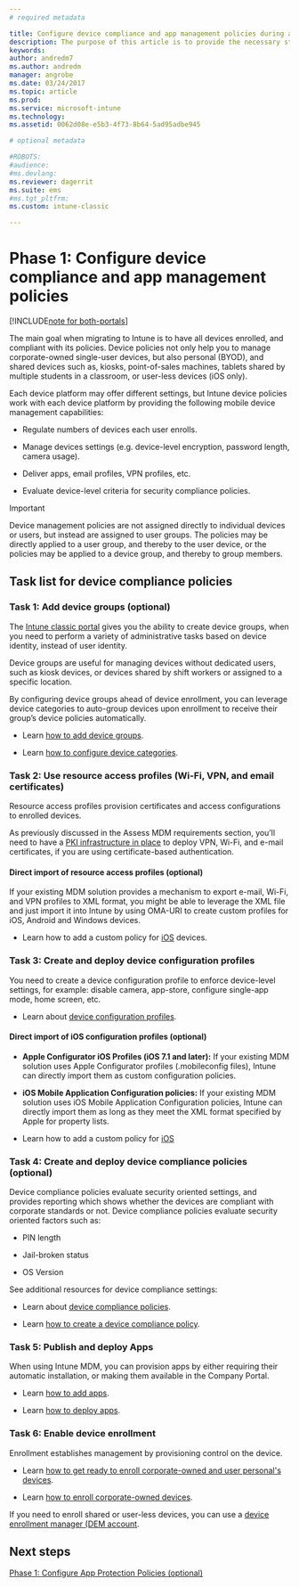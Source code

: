 ```yaml
---
# required metadata

title: Configure device compliance and app management policies during an Intune migration | Microsoft Docs
description: The purpose of this article is to provide the necessary steps to configure device compliance and app management policies during an Intune migration.
keywords:
author: andredm7
ms.author: andredm
manager: angrobe
ms.date: 03/24/2017
ms.topic: article
ms.prod:
ms.service: microsoft-intune
ms.technology:
ms.assetid: 0062d08e-e5b3-4f73-8b64-5ad95adbe945

# optional metadata

#ROBOTS:
#audience:
#ms.devlang:
ms.reviewer: dagerrit
ms.suite: ems
#ms.tgt_pltfrm:
ms.custom: intune-classic

---
```


# Phase 1: Configure device compliance and app management policies

[!INCLUDE[note for both-portals](../includes/note-for-both-portals.md)]

The main goal when migrating to Intune is to have all devices enrolled, and compliant with its policies. Device policies not only help you to manage corporate-owned single-user devices, but also personal (BYOD), and shared devices such as, kiosks, point-of-sales machines, tablets shared by multiple students in a classroom, or user-less devices (iOS only).

Each device platform may offer different settings, but Intune device policies work with each device platform by providing the following mobile device management capabilities:

-   Regulate numbers of devices each user enrolls.

-   Manage devices settings (e.g. device-level encryption, password length, camera usage).

-   Deliver apps, email profiles, VPN profiles, etc.

-   Evaluate device-level criteria for security compliance policies.

> [!IMPORTANT]
> Device management policies are not assigned directly to individual devices or users, but instead are assigned to user groups. The policies may be directly applied to a user group, and thereby to the user device, or the policies may be applied to a device group, and thereby to group members.

## Task list for device compliance policies

### Task 1: Add device groups (optional)

The [Intune classic portal](https://manage.microsoft.com/) gives you the ability to create device groups, when you need to perform a variety of administrative tasks based on device identity, instead of user identity.

Device groups are useful for managing devices without dedicated users, such as kiosk devices, or devices shared by shift workers or assigned to a specific location.

By configuring device groups ahead of device enrollment, you can leverage device categories to auto-group devices upon enrollment to receive their group’s device policies automatically.

-   Learn [how to add device groups](/intune-classic/get-started/start-with-a-paid-subscription-to-microsoft-intune-step-5).

-   Learn [how to configure device categories](/intune-classic/deploy-use/categorize-devices-with-device-group-mapping-in-microsoft-intune).

### Task 2: Use resource access profiles (Wi-Fi, VPN, and email certificates)

Resource access profiles provision certificates and access configurations to enrolled devices.

As previously discussed in the Assess MDM requirements section, you’ll need to have a [PKI infrastructure in place](/intune-classic/deploy-use/secure-resource-access-with-certificate-profiles) to deploy VPN, Wi-Fi, and e-mail certificates, if you are using certificate-based authentication.

#### Direct import of resource access profiles (optional)

If your existing MDM solution provides a mechanism to export e-mail, Wi-Fi, and VPN profiles to XML format, you might be able to leverage the XML file and just import it into Intune by using OMA-URI to create custom profiles for iOS, Android and Windows devices.

-   Learn how to add a custom policy for [iOS](/intune-classic/deploy-use/windows-10-policy-settings-in-microsoft-intune) devices.

### Task 3: Create and deploy device configuration profiles

You need to create a device configuration profile to enforce device-level settings, for example: disable camera, app-store, configure single-app mode, home screen, etc.

- Learn about [device configuration profiles](https://docs.microsoft.com/intune/device-profile-create).

####  Direct import of iOS configuration profiles (optional)

-   **Apple Configurator iOS Profiles (iOS 7.1 and later):** If your existing MDM solution uses Apple Configurator profiles (.mobileconfig files), Intune can directly import them as custom configuration policies.

-   **iOS Mobile Application Configuration policies:** If your existing MDM solution uses iOS Mobile Application Configuration policies, Intune can directly import them as long as they meet the XML format specified by Apple for property lists.

- Learn how to add a custom policy for [iOS](/intune-classic/deploy-use/ios-policy-settings-in-microsoft-intune#custom-policy-settings)

### Task 4: Create and deploy device compliance policies (optional)

Device compliance policies evaluate security oriented settings, and provides reporting which shows whether the devices are compliant with corporate standards or not. Device compliance policies evaluate security oriented factors such as:

-   PIN length

-   Jail-broken status

-   OS Version

See additional resources for device compliance settings:

-   Learn about [device compliance policies](/intune-classic/deploy-use/introduction-to-device-compliance-policies-in-microsoft-intune).

-   Learn [how to create a device compliance policy](/intune-classic/deploy-use/create-a-device-compliance-policy-in-microsoft-intune).

### Task 5: Publish and deploy Apps

When using Intune MDM, you can provision apps by either requiring their automatic installation, or making them available in the Company Portal.

-   Learn [how to add apps](/intune-classic/deploy-use/add-apps).

-   Learn [how to deploy apps](/intune-classic/deploy-use/deploy-apps).

### Task 6: Enable device enrollment

Enrollment establishes management by provisioning control on the device.

-   Learn [how to get ready to enroll corporate-owned and user personal's devices](/intune-classic/deploy-use/enroll-devices-in-microsoft-intune).

-   Learn [how to enroll corporate-owned devices](/intune-classic/deploy-use/manage-corporate-owned-devices).

If you need to enroll shared or user-less devices, you can use a [device enrollment manager (DEM account](/intune-classic/deploy-use/enroll-corporate-owned-devices-with-the-device-enrollment-manager-in-microsoft-intune).

## Next steps 

[Phase 1: Configure App Protection Policies (optional)](/intune-classic/plan-design/migration-phase1-configure-app-protection-policies)
